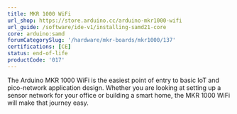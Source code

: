 ```yaml
---
title: MKR 1000 WiFi
url_shop: https://store.arduino.cc/arduino-mkr1000-wifi
url_guide: /software/ide-v1/installing-samd21-core
core: arduino:samd
forumCategorySlug: '/hardware/mkr-boards/mkr1000/137'
certifications: [CE]
status: end-of-life
productCode: '017'
---
```


The Arduino MKR 1000 WiFi is the easiest point of entry to basic IoT and pico-network application design. Whether you are looking at setting up a sensor network for your office or building a smart home, the MKR 1000 WiFi will make that journey easy.